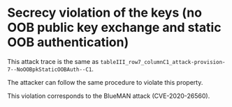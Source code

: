 # Secrecy violation of the keys (no OOB public key exchange and static OOB authentication)

This attack trace is the same as `tableIII_row7_columnC1_attack-provision-7--NoOOBpkStaticOOBAuth--C1`.

The attacker can follow the same procedure to violate this property.

This violation corresponds to the BlueMAN attack (CVE-2020-26560).
